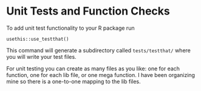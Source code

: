 # Unit Tests and Function Checks


To add unit test functionality to your R package run
```
usethis::use_testthat()
```
This command will generate a subdirectory called `tests/testthat/` where you will write your test files. 

For unit testing you can create as many files as you like: one for each function, one for each lib file, or one mega function. I have been organizing mine so there is a one-to-one mapping to the lib files. 
